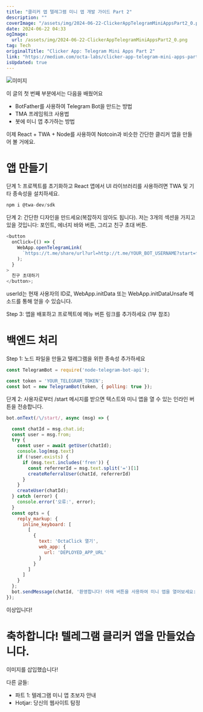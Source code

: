 ```yaml
---
title: "클리커 앱 텔레그램 미니 앱 개발 가이드 Part 2"
description: ""
coverImage: "/assets/img/2024-06-22-ClickerAppTelegramMiniAppsPart2_0.png"
date: 2024-06-22 04:33
ogImage: 
  url: /assets/img/2024-06-22-ClickerAppTelegramMiniAppsPart2_0.png
tag: Tech
originalTitle: "Clicker App: Telegram Mini Apps Part 2"
link: "https://medium.com/octa-labs/clicker-app-telegram-mini-apps-part-2-63bbdcf55589"
isUpdated: true
---
```





![이미지](/assets/img/2024-06-22-ClickerAppTelegramMiniAppsPart2_0.png)

이 글의 첫 번째 부분에서는 다음을 배웠어요

- BotFather를 사용하여 Telegram Bot을 만드는 방법
- TMA 프레임워크 사용법
- 봇에 미니 앱 추가하는 방법

이제 React + TWA + Node를 사용하여 Notcoin과 비슷한 간단한 클리커 앱을 만들어 볼 거에요.

<div class="content-ad"></div>

# 앱 만들기

단계 1: 프로젝트를 초기화하고 React 앱에서 UI 라이브러리를 사용하려면 TWA 및 기타 종속성을 설치하세요.

```js
npm i @twa-dev/sdk
```

단계 2: 간단한 디자인을 만드세요(복잡하지 않아도 됩니다). 저는 3개의 섹션을 가지고 있을 것입니다: 포인트, 에너지 바와 버튼, 그리고 친구 초대 버튼.

<div class="content-ad"></div>

```js
<button
  onClick={() => {
    WebApp.openTelegramLink(
      `https://t.me/share/url?url=http://t.me/YOUR_BOT_USERNAME?start=fren=${userId}`
    );
  }
>
  친구 초대하기
</button>;
```

userId는 현재 사용자의 ID로, WebApp.initData 또는 WebApp.initDataUnsafe 메소드를 통해 얻을 수 있습니다.

<div class="content-ad"></div>

Step 3: 앱을 배포하고 프로젝트에 메뉴 버튼 링크를 추가하세요 (1부 참조)

# 백엔드 처리

Step 1: 노드 파일을 만들고 텔레그램을 위한 종속성 추가하세요

```js
const TelegramBot = require('node-telegram-bot-api');

const token = 'YOUR_TELEGRAM_TOKEN';
const bot = new TelegramBot(token, { polling: true });
```

<div class="content-ad"></div>

단계 2: 사용자로부터 /start 메시지를 받으면 텍스트와 미니 앱을 열 수 있는 인라인 버튼을 전송합니다.

```js
bot.onText(/\/start/, async (msg) => {

  const chatId = msg.chat.id;
  const user = msg.from;
  try {
    const user = await getUser(chatId);
    console.log(msg.text)
    if (!user.exists) {
      if (msg.text.includes('fren')) {
        const referrerId = msg.text.split('=')[1]
        createReferralUser(chatId, referrerId)
      }
    } 
    createUser(chatId);
  } catch (error) {
    console.error('오류:', error);
  }
  const opts = {
    reply_markup: {
      inline_keyboard: [
        [
          {
            text: 'OctaClick 열기',
            web_app: {
              url: 'DEPLOYED_APP_URL'
            }
          }
        ]
      ]
    }
  };
  bot.sendMessage(chatId, '환영합니다! 아래 버튼을 사용하여 미니 앱을 열어보세요:', opts);
});
```

이상입니다!

# 축하합니다! 텔레그램 클리커 앱을 만들었습니다.

<div class="content-ad"></div>

이미지를 삽입했습니다!

다른 글들:
- 파트 1: 텔레그램 미니 앱 초보자 안내
- Hotjar: 당신의 웹사이트 탐정